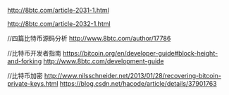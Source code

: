 http://8btc.com/article-2031-1.html

http://8btc.com/article-2032-1.html

//四篇比特币源码分析 
http://www.8btc.com/author/17786

//比特币开发者指南
https://bitcoin.org/en/developer-guide#block-height-and-forking
http://www.8btc.com/development-guide

//比特币加密
http://www.nilsschneider.net/2013/01/28/recovering-bitcoin-private-keys.html
https://blog.csdn.net/hacode/article/details/37901763